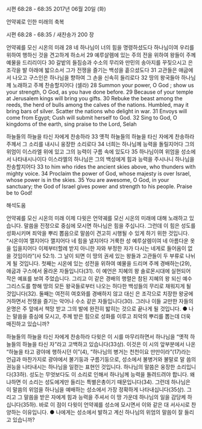 시편 68:28 - 68:35 
2017년 06월 20일 (화)

언약궤로 인한 미래의 축복



시편 68:28 - 68:35 / 새찬송가 200 장


언약궤를 모신 시온의 미래
28 네 하나님이 너의 힘을 명령하셨도다 하나님이여 우리를 위하여 행하신 것을 견고하게 하소서 29 예루살렘에 있는 주의 전을 위하여 왕들이 주께 예물을 드리리이다 30 갈밭의 들짐승과 수소의 무리와 만민의 송아지를 꾸짖으시고 은 조각을 발 아래에 밟으소서 그가 전쟁을 즐기는 백성을 흩으셨도다 31 고관들은 애굽에서 나오고 구스인은 하나님을 향하여 그 손을 신속히 들리로다 32 땅의 왕국들아 하나님께 노래하고 주께 찬송할지어다 (셀라)
28 Summon your power, O God ; show us your strength, O God, as you have done before. 29 Because of your temple at Jerusalem kings will bring you gifts. 30 Rebuke the beast among the reeds, the herd of bulls among the calves of the nations. Humbled, may it bring bars of silver. Scatter the nations who delight in war. 31 Envoys will come from Egypt; Cush will submit herself to God. 32 Sing to God, O kingdoms of the earth, sing praise to the Lord, Selah

하늘들의 하늘을 타신 자에게 찬송하라
33 옛적 하늘들의 하늘을 타신 자에게 찬송하라 주께서 그 소리를 내시니 웅장한 소리로다 34 너희는 하나님께 능력을 돌릴지어다 그의 위엄이 이스라엘 위에 있고 그의 능력이 구름 속에 있도다 35 하나님이여 위엄을 성소에서 나타내시나이다 이스라엘의 하나님은 그의 백성에게 힘과 능력을 주시나니 하나님을 찬송할지어다
33 to him who rides the ancient skies above, who thunders with mighty voice. 34 Proclaim the power of God, whose majesty is over Israel, whose power is in the skies. 35 You are awesome, O God, in your sanctuary; the God of Israel gives power and strength to his people. Praise be to God!

해석도움





언약궤를 모신 시온의 미래
이제 다윗은 언약궤를 모신 시온의 미래에 대해 노래하고 있습니다. 말씀을 진정으로 중심에 모시면 하나님은 힘을 주십니다. 그런데 이 힘은 성도를 성화시키며 죄악을 뿌리 뽑음으로 말씀이 견고히 시행될 수 있게 하기 위한 것입니다. “시온이여 깰지어다 깰지어다 네 힘을 낼지어다 거룩한 성 예루살렘이여 네 아름다운 옷을 입을지어다 이제부터할례 받지 아니한 자와 부정한 자가 다시는 네게로 들어옴이 없을 것임이라”(사 52:1). 그 날이 되면 이 땅의 권세 있는 왕들과 고관들이 두 부류로 나뉘게 될 것입니다. 첫째는 시온에 있는 성전을 위하여 예물을 드리며 주께 경배하는(29), 애굽과 구스에서 올라온 자들입니다(31). 이 예언은 지혜의 왕 솔로몬시대에 실현되어 작은 예표를 보여 주었습니다. 그리고 이 같은 경배의 행렬은 참된 지혜의 왕 되신 예수 그리스도를 향해 땅의 모든 왕국들로부터 나오는 허다한 백성들의 무리로 채워지게 될 것입니다(32). 둘째는 여전히 여호와를 경배하지 않고 대신 은 조각으로 치장한 왕궁에 거하면서 전쟁을 즐기는 악어나 수소 같은 자들입니다(30). 그러나 이들 교만한 자들의 운명은 주 앞에서 책망 받고 그의 발에 완전히 밟히는 것으로 끝나게 될 것입니다.
● 나는 말씀을 중심에 모시고, 주께 받은 힘으로 성화를 이루고 죄악의 뿌리를 뽑는데 더욱 매진하고 있습니까?

하늘들의 하늘을 타신 자에게 찬송하라
다윗은 이 시를 마무리하면서 하나님을 “옛적 하늘들의 하늘을 타신 자”라고 고백하고 있습니다(33상). 이것은 이 시의 앞부분에서 나온 “하늘을 타고 광야에 행하시던 이”(4), “하나님의 병거는 천천이요 만만이라”(17)라는 언급과 마찬가지로 광야에서 불기둥과 구름기둥으로, 성소에서 불병거와 불말로 말
씀의 권능을 나타내시는 하나님을 일컫는 표현인 것입니다. 하나님의 말씀은 웅장한 소리입니다(33하). 성도는 무엇보다도 이 소리로 인해서 하나님께 능력을 돌려드려야 합니다. 왜냐하면 이 소리는 성도에게만 들리는 특별은총이기 때문입니다(34). 그런데 하나님은 이 말씀의 위엄을 하나님을 예배하는
성소에서 가장 정확하게 나타내십니다(35상). 그리고 그 말씀을 받은 자에게 힘과 능력을 주셔서 이 땅 가운데 하나님의 일을 감당케 하십니다(35하). 바로 이 점이 다윗이 언약궤를 성소에 모시면서 이와 같은 대 서사시로 찬양하는 이유입니다.
● 나에게는 성소에서 발하고 계신 하나님의 위엄의 말씀이 잘 들리고 있습니까?